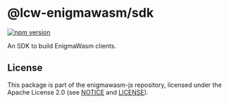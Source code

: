 # @lcw-enigmawasm/sdk

[![npm version](https://img.shields.io/npm/v/@cosmwasm/sdk.svg)](https://www.npmjs.com/package/@lcw-enigmawasm/sdk)

An SDK to build EnigmaWasm clients.

## License

This package is part of the enigmawasm-js repository, licensed under the Apache
License 2.0 (see
[NOTICE](https://github.com/lauraweindorf/enigmawasm-js/blob/master/NOTICE) and
[LICENSE](https://github.com/lauraweindorf/enigmawasm-js/blob/master/LICENSE)).
